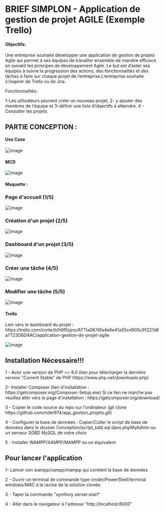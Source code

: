 <h1>BRIEF SIMPLON - Application de gestion de projet AGILE (Exemple Trello)</h1>

<h4>Objectifs:</h4> 

<p>Une entreprise souhaite développer une application de gestion de projets Agile qui permet à ses équipes de travailler ensemble de manière efficace en suivant les principes de développement Agile. Le but est d’aider ses équipes à suivre la progression des actions, des fonctionnalités et des tâches à faire sur chaque projet de l’entreprise.L’entreprise souhaite s'inspirer de Trello ou de Jira.</p>

<p>Fonctionnalités:</p>

<p>
1-Les utilisateurs peuvent créer un nouveau projet, 
2- y ajouter des membres de l'équipe et 
3-définir une liste d’objectifs à atteindre. 
4 - Consulter les projets 
</p>


<h2>PARTIE CONCEPTION :</h2> 

<h4> Use Case </h4>

![image](https://github.com/rider974/app_gestion_projets/assets/116554314/d65f5b53-04c4-478b-8547-1cf6b11eb0d6)


<h4>MCD</h4>

![image](https://github.com/rider974/app_gestion_projets/assets/116554314/36d91208-a5e8-4129-82a3-cffeeee88acd)

<h4>Maquette : </h4>

<h3>Page d'accueil (1/5)</h3>

![image](https://github.com/rider974/app_gestion_projets/assets/116554314/bddc1635-5f12-4521-b880-fb408c2e5cc7)

<h3>Création d'un projet (2/5)</h3>

![image](https://github.com/rider974/app_gestion_projets/assets/116554314/65d6ec5b-42f4-46d3-b253-6487bac82f78)

<h3>Dashboard d'un projet (3/5)</h3>

![image](https://github.com/rider974/app_gestion_projets/assets/116554314/2bb0b27c-5223-4bbf-bc23-750231daae11)

<h3>Créer une tâche (4/5)</h3>

![image](https://github.com/rider974/app_gestion_projets/assets/116554314/779d99ca-338d-41c7-b2af-af449fbc312e)

<h3>Modifier une tâche (5/5)</h3>

![image](https://github.com/rider974/app_gestion_projets/assets/116554314/60ed9b8e-4e08-4fed-ae68-0e2d1863fd45)


<h4>Trello </h4>
<p>Lien vers le dashboard du projet : https://trello.com/invite/b/h9fSsjno/ATTIa0674fa4e6e41a55cd905c91221d6a7723D6D4AC/application-gestion-de-projet-agile</p>

![image](https://github.com/rider974/app_gestion_projets/assets/116554314/23e53be0-23df-465c-86b1-ead2505b3eec)

<h2>Installation Nécessaire!!!</h2>

<p>
  1 - Avoir une version de PHP >= 8.0 (lien pour télécharger la dernière version "Current Stable" de PHP https://www.php.net/downloads.php) 
</p>
<p>
  2- Installer Composer (lien d'installation : https://getcomposer.org/Composer-Setup.exe)
  Si ce lien ne marche pas veuillez aller vers la page d'installation : https://getcomposer.org/download/
</p>
<p>
  3 - Copier le code source du repo sur l'ordinateur (git clone https://github.com/rider974/app_gestion_projets.git)
</p>
<p> 4 - Configurer la base de données : 
Copier/Coller le script de base de données dans le dossier Conception/script_bdd.sql dans phpMyAdmin ou un serveur SGBD MySQL de votre choix</p>

<p>5 - Installer WAMPP/XAMPP/MAMPP ou un équivalent </p>


<h2>Pour lancer l'application</h2>
<p> 1- Lancer son wampp/xampp/mampp qui contient la base de données</p>
<p> 2 - Ouvrir un terminal de commande type cmder/PowerShell/terminal windows/MAC à la racine de la solution clonée</p>
<p> 3 - Taper la commande "symfony server:start"</p>
<p> 4 - Aller dans le navigateur à l'adresse "http://localhost:8000"</p>

